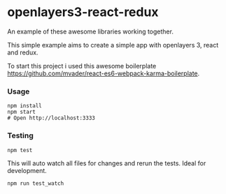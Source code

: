 # openlayers3-react-redux
An example of these awesome libraries working together.

This simple example aims to create a simple app with openlayers 3, react and redux.

To start this project i used this awesome boilerplate https://github.com/mvader/react-es6-webpack-karma-boilerplate.

### Usage
```
npm install
npm start
# Open http://localhost:3333
```

### Testing

```
npm test
```

This will auto watch all files for changes and rerun the tests. Ideal for development.
```
npm run test_watch
```
